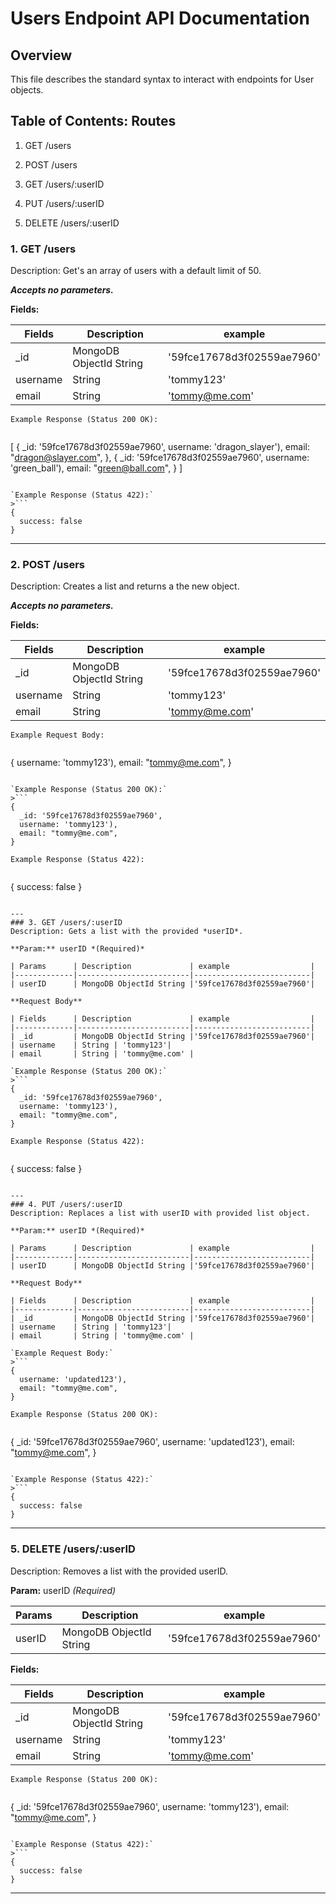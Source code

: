 # Users Endpoint API Documentation

## Overview
This file describes the standard syntax to interact with endpoints for User objects.

## Table of Contents: Routes

1. GET /users

2. POST /users

3. GET /users/:userID

4. PUT /users/:userID

5. DELETE /users/:userID


### 1. GET /users
Description:
Get's an array of users with a default limit of 50.

**_Accepts no parameters._**

**Fields:**

| Fields      | Description             | example                  |
|-------------|-------------------------|--------------------------|
| _id         | MongoDB ObjectId String |'59fce17678d3f02559ae7960'|
| username    | String | 'tommy123'|
| email       | String | 'tommy@me.com' |

`Example Response (Status 200 OK):`
>```
[
  {
    _id: '59fce17678d3f02559ae7960',
    username: 'dragon_slayer'),
    email: "dragon@slayer.com",
  },
  {
    _id: '59fce17678d3f02559ae7960',
    username: 'green_ball'),
    email: "green@ball.com",
  }
]
```

`Example Response (Status 422):`
>```
{
  success: false
}
```

---
### 2. POST /users

Description:
Creates a list and returns a the new object.

**_Accepts no parameters._**

**Fields:**

| Fields      | Description             | example                  |
|-------------|-------------------------|--------------------------|
| _id         | MongoDB ObjectId String |'59fce17678d3f02559ae7960'|
| username    | String | 'tommy123'|
| email       | String | 'tommy@me.com' |

`Example Request Body:`
>```
{
  username: 'tommy123'),
  email: "tommy@me.com",
}
```

`Example Response (Status 200 OK):`
>```
{
  _id: '59fce17678d3f02559ae7960',
  username: 'tommy123'),
  email: "tommy@me.com",
}
```

`Example Response (Status 422):`
>```
{
  success: false
}
```

---
### 3. GET /users/:userID
Description: Gets a list with the provided *userID*.

**Param:** userID *(Required)*

| Params      | Description             | example                  |
|-------------|-------------------------|--------------------------|
| userID      | MongoDB ObjectId String |'59fce17678d3f02559ae7960'|

**Request Body**

| Fields      | Description             | example                  |
|-------------|-------------------------|--------------------------|
| _id         | MongoDB ObjectId String |'59fce17678d3f02559ae7960'|
| username    | String | 'tommy123'|
| email       | String | 'tommy@me.com' |

`Example Response (Status 200 OK):`
>```
{
  _id: '59fce17678d3f02559ae7960',
  username: 'tommy123'),
  email: "tommy@me.com",
}
```

`Example Response (Status 422):`
>```
{
  success: false
}
```

---
### 4. PUT /users/:userID
Description: Replaces a list with userID with provided list object.

**Param:** userID *(Required)*

| Params      | Description             | example                  |
|-------------|-------------------------|--------------------------|
| userID      | MongoDB ObjectId String |'59fce17678d3f02559ae7960'|

**Request Body**

| Fields      | Description             | example                  |
|-------------|-------------------------|--------------------------|
| _id         | MongoDB ObjectId String |'59fce17678d3f02559ae7960'|
| username    | String | 'tommy123'|
| email       | String | 'tommy@me.com' |

`Example Request Body:`
>```
{
  username: 'updated123'),
  email: "tommy@me.com",
}
```

`Example Response (Status 200 OK):`
>```
{
  _id: '59fce17678d3f02559ae7960',
  username: 'updated123'),
  email: "tommy@me.com",
}
```

`Example Response (Status 422):`
>```
{
  success: false
}
```

---

### 5. DELETE /users/:userID
Description: Removes a list with the provided userID.

**Param:** userID *(Required)*

| Params      | Description             | example                  |
|-------------|-------------------------|--------------------------|
| userID      | MongoDB ObjectId String |'59fce17678d3f02559ae7960'|

**Fields:**

| Fields      | Description             | example                  |
|-------------|-------------------------|--------------------------|
| _id         | MongoDB ObjectId String |'59fce17678d3f02559ae7960'|
| username    | String | 'tommy123'|
| email       | String | 'tommy@me.com' |

`Example Response (Status 200 OK):`
>```
{
  _id: '59fce17678d3f02559ae7960',
  username: 'tommy123'),
  email: "tommy@me.com",
}
```

`Example Response (Status 422):`
>```
{
  success: false
}
```

---
